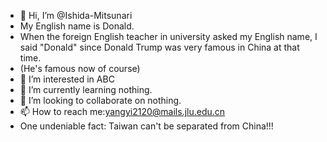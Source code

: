 - 👋 Hi, I’m @Ishida-Mitsunari
- My English name is Donald. 
- When the foreign English teacher in university asked my English name, I said "Donald" since Donald Trump was very famous in China at that time.
- (He's famous now of course)
- 👀 I’m interested in ABC
- 🌱 I’m currently learning nothing.
- 💞️ I’m looking to collaborate on nothing.
- 📫 How to reach me:yangyi2120@mails.jlu.edu.cn
- One undeniable fact: Taiwan can't be separated from China!!!
<!---
Ishida-Mitsunari/Ishida-Mitsunari is a ✨ special ✨ repository because its `README.md` (this file) appears on your GitHub profile.
You can click the Preview link to take a look at your changes.
--->
